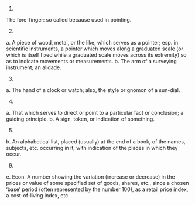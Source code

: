 1.
The fore-finger: so called because used in pointing.

2.
a. A piece of wood, metal, or the like, which serves as a pointer; esp. in scientific instruments, a pointer which moves along a graduated scale (or which is itself fixed while a graduated scale moves across its extremity) so as to indicate movements or measurements.
b. The arm of a surveying instrument; an alidade.

3.
a. The hand of a clock or watch; also, the style or gnomon of a sun-dial.

4.
a. That which serves to direct or point to a particular fact or conclusion; a guiding principle.
b. A sign, token, or indication of something.

5.
b. An alphabetical list, placed (usually) at the end of a book, of the names, subjects, etc. occurring in it, with indication of the places in which they occur.

9.
e. Econ. A number showing the variation (increase or decrease) in the prices or value of some specified set of goods, shares, etc., since a chosen ‘base’ period (often represented by the number 100), as a retail price index, a cost-of-living index, etc.
